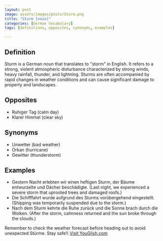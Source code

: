 ```yaml
---
layout: post
image: assets/images/posts/Sturm.png
title: "Sturm [noun]"
categories: [German Vocabulary]
tags: [definitions, opposites, synonyms, examples]

---
```


## Definition

Sturm is a German noun that translates to "storm" in English. It refers to a strong, violent atmospheric disturbance characterized by strong winds, heavy rainfall, thunder, and lightning. Sturms are often accompanied by rapid changes in weather conditions and can cause significant damage to property and landscapes.

## Opposites

- Ruhiger Tag (calm day)
- Klarer Himmel (clear sky)

## Synonyms

- Unwetter (bad weather)
- Orkan (hurricane)
- Gewitter (thunderstorm)

## Examples

- Gestern Nacht erlebten wir einen heftigen Sturm, der Bäume entwurzelte und Dächer beschädigte. (Last night, we experienced a severe storm that uprooted trees and damaged roofs.)
- Die Schifffahrt wurde aufgrund des Sturms vorübergehend eingestellt. (Shipping was temporarily suspended due to the storm.)
- Nach dem Sturm kehrte die Ruhe zurück und die Sonne brach durch die Wolken. (After the storm, calmness returned and the sun broke through the clouds.)

Remember to check the weather forecast before heading out to avoid unexpected Stürme. Stay safe!\ <a id="yg-widget-0" class="youglish-widget" data-query="Sturm" data-lang="german" data-components="8412" data-auto-start="0" data-bkg-color="theme_light" data-title="How%20to%20pronounce%20Sturm%20in%20German"  rel="nofollow" href="https://youglish.com">Visit YouGlish.com</a><script async src="https://youglish.com/public/emb/widget.js" charset="utf-8"></script>